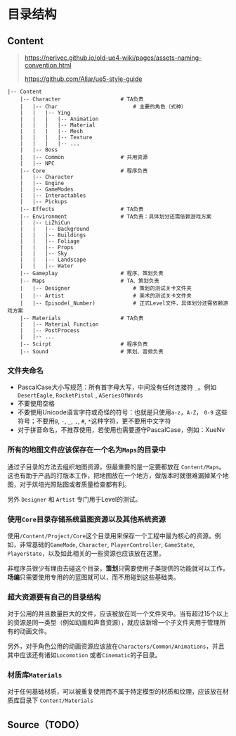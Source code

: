 # 目录结构

## Content

> https://nerivec.github.io/old-ue4-wiki/pages/assets-naming-convention.html
>
> https://github.com/Allar/ue5-style-guide

```pseudocode
|-- Content
	|-- Character					# TA负责
	|	|-- Char						# 主要的角色（式神）
	|	|	|-- Ying
	|	|	|	|-- Animation
	|	|	|	|-- Material
	|	|	|	|-- Mesh
	|	|	|	|-- Texture
	|	|	|	|-- ...
	|	|-- Boss
	|	|-- Common					# 共用资源
	|	|-- NPC
	|-- Core						# 程序负责
	|	|-- Character
	|	|-- Engine
    |   |-- GameModes
    |   |-- Interactables
    |   |-- Pickups
	|-- Effects						# TA负责
	|-- Environment					# TA负责：具体划分还需依赖游戏方案
	|	|-- LiZhiCun
	|	|	|-- Background
	|	|	|-- Buildings
	|	|	|-- Foliage
	|	|	|-- Props
	|	|	|-- Sky
	|	|	|-- Landscape
	|	|	|-- Water
	|-- Gameplay					# 程序、策划负责
	|-- Maps						# TA、策划负责
	|	|-- Designer					# 策划的测试关卡文件夹
	|	|-- Artist						# 美术的测试关卡文件夹
	|	|-- Episode(_Number)			# 正式Level文件，具体划分还需依赖游戏方案
	|-- Materials					# TA负责
	|	|-- Material Function
	|	|-- PostProcess
	|	|-- ...
	|-- Scirpt						# 程序负责
	|-- Sound						# 策划、音频负责
```

### 文件夹命名

+ PascalCase大小写规范：所有首字母大写，中间没有任何连接符 `_`。例如 `DesertEagle`, `RocketPistol` , `ASeriesOfWords`
+ 不要使用空格
+ 不要使用Unicode语言字符或奇怪的符号：也就是只使用`a-z`，`A-Z`， `0-9` 这些符号；不要用`@`, `-`, `_`, `,`, `#`, `*`这种字符，更不要用中文字符
+ 对于拼音命名，不推荐使用，若使用也需要遵守PascalCase，例如：XueNv

### 所有的地图文件应该保存在一个名为`Maps`的目录中 

通过子目录的方法去组织地图资源，但最重要的是一定要都放在 `Content/Maps`。这也有助于产品的打版本工作，把地图放在一个地方，做版本时就很难漏掉某个地图，对于烘培光照贴图或者质量检查都有利。

另外 `Designer` 和 `Artist` 专门用于Level的测试。

### 使用`Core`目录存储系统蓝图资源以及其他系统资源

使用`/Content/Project/Core`这个目录用来保存一个工程中最为核心的资源。例如，非常基础的`GameMode`, `Character`, `PlayerController`, `GameState`, `PlayerState`，以及如此相关的一些资源也应该放在这里。

非程序员很少有理由去碰这个目录，**策划**只需要使用子类提供的功能就可以工作，**场编**只需要使用专用的的蓝图就可以，而不用碰到这些基础类。

### 超大资源要有自己的目录结构

对于公用的并且数量巨大的文件，应该被放在同一个文件夹中。当有超过15个以上的资源是同一类型（例如动画和声音资源），就应该新增一个子文件夹用于管理所有的动画文件。

另外，对于角色公用的动画资源应该放在`Characters/Common/Animations`，并且其中应该还有诸如`Locomotion` 或者`Cinematic`的子目录。

### 材质库`Materials`

对于任何基础材质，可以被重复使用而不属于特定模型的材质和纹理，应该放在材质库目录下 `Content/Materials`



## Source（TODO）